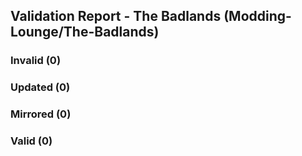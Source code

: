 ## Validation Report - The Badlands (Modding-Lounge/The-Badlands)


### Invalid (0)
### Updated (0)
### Mirrored (0)
### Valid (0)
